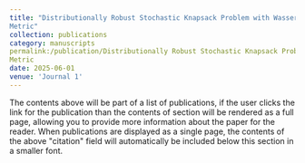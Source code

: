 ```yaml
---
title: "Distributionally Robust Stochastic Knapsack Problem with Wasserstein
Metric"
collection: publications
category: manuscripts
permalink:/publication/Distributionally Robust Stochastic Knapsack Problem with Wasserstein
Metric
date: 2025-06-01
venue: 'Journal 1'
---
```

The contents above will be part of a list of publications, if the user clicks the link for the publication than the contents of section will be rendered as a full page, allowing you to provide more information about the paper for the reader. When publications are displayed as a single page, the contents of the above "citation" field will automatically be included below this section in a smaller font.
